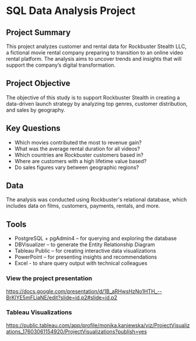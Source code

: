 # SQL Data Analysis Project

## Project Summary
This project analyzes customer and rental data for Rockbuster Stealth LLC, a fictional movie rental company preparing to transition to an online video rental platform. The analysis aims to uncover trends and insights that will support the company’s digital transformation. 

## Project Objective
The objective of this study is to support Rockbuster Stealth in creating a data-driven launch strategy by analyzing top genres, customer distribution, and sales by geography.

## Key Questions
* Which movies contributed the most to revenue gain?
* What was the average rental duration for all videos?
* Which countries are Rockbuster customers based in?
* Where are customers with a high lifetime value based?
* Do sales figures vary between geographic regions?

## Data 
The analysis was conducted using Rockbuster's relational database, which includes data on films, customers, payments, rentals, and more.

## Tools
* PostgreSQL + pgAdmin4 – for querying and exploring the database
* DBVisualizer – to generate the Entity Relationship Diagram
* Tableau Public – for creating interactive data visualizations
* PowerPoint – for presenting insights and recommendations
* Excel - to share query output with technical colleagues

### View the project presentation
https://docs.google.com/presentation/d/1B_aRHwsHzNo1HTH_--BrKlYE5mFLiaNE/edit?slide=id.p2#slide=id.p2 

### Tableau Visualizations
https://public.tableau.com/app/profile/monika.kaniewska/viz/ProjectVisualizations_17603061154920/ProjectVisualizations?publish=yes 
